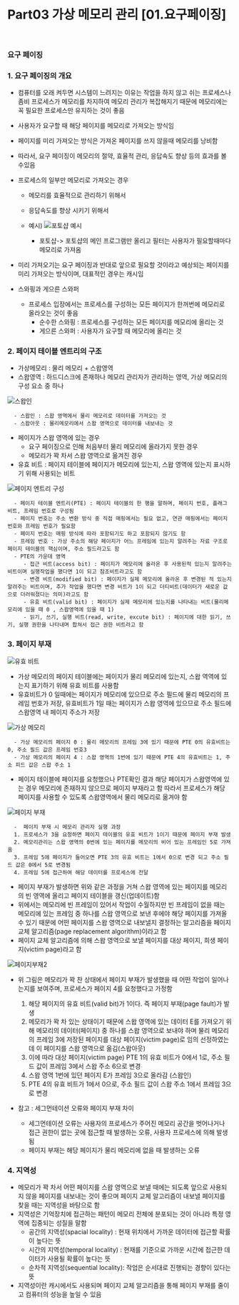 # Part03 가상 메모리 관리 [01.요구페이징] 

<br>

### 요구 페이징

<h3>1. 요구 페이징의 개요 </h3>
   
   - 컴퓨터를 오래 켜두면 시스템이 느려지는 이유는 작업을 하지 않고 쉬는 프로세스나 좀비 프로세스가 메모리를 차지하여 메모리 관리가 복잡해지기 때문에 메모리에는 꼭 필요한 프로세스만 유지하는 것이 좋음 
   - 사용자가 요구할 때 해당 페이지를 메모리로 가져오는 방식임 
   - 페이지를 미리 가져오는 방식은 가져온 페이지를 쓰지 않을때 메모리를 낭비함
   - 따라서, 요구 페이징이 메모리의 절약, 효율적 관리, 응답속도 향상 등의 효과를 볼 수있음 

   - 프로세스의 일부만 메모리로 가져오는 경우 
      - 메모리를 효율적으로 관리하기 위해서
      - 응답속도를 향상 시키기 위해서

       -  예시) 
         ![포토샵 예시](https://user-images.githubusercontent.com/93310395/194001191-bf17aa75-ccfa-49ae-9718-8f59447292f1.png)

          - 포토샵-> 포토샵의 메인 프로그램만 올리고 필터는 사용자가 필요할때마다 메모리로 가져옴

   - 미리 가져오기는 요구 페이징과 반대로 앞으로 필요할 것이라고 예상되는 페이지를 미리 가져오는 방식이며, 대표적인 경우는 캐시임

   - 스와핑과 게으른 스와퍼 
      - 프로세스 입장에서는 프로세스를 구성하는 모든 페이지가 한꺼번에 메모리로 올라오는 것이 좋음
         - 순수한 스와핑 : 프로세스를 구성하는 모든 페이지를 메모리에 올리는 것
         - 게으른 스와퍼 : 사용자가 요구할 때 메모리에 올리는 것     

 <h3>2.  페이지 테이블 엔트리의 구조</h3>

   - 가상메모리 : 물리 메모리 + 스왑영역
   - 스왑영역 : 하드디스크에 존재하나 메모리 관리자가 관리하는 영역, 가상 메모리의 구성 요소 중 하나
   
   ![스왑인](https://user-images.githubusercontent.com/93310395/194001691-7ebd5158-b53b-4405-bc07-01f9bb18f8e3.png)

      - 스왑인 : 스왑 영역에서 물리 메모리로 데이터를 가져오는 것 
      - 스왑아웃 : 물리메모리에서 스왑 영역으로 데이터를 내보내는 것
    
   - 페이지가 스왑 영역에 있는 경우 
      - 요구 페이징으로 인해 처음부터 물리 메모리에 올라가지 못한 경우
      - 메모리가 꽉 차서 스왑 영역으로 옮겨진 경우
   - 유효 비트 : 페이지 테이블에 페이지가 메모리에 있는지, 스왑 영역에 있는지 표시하기 위해 사용되는 비트

   ![페이지 엔트리 구성](https://user-images.githubusercontent.com/93310395/194001944-5e7b75f2-2bec-4fae-a0f2-74e136a13b7f.png)

      - 페이지 테이블 엔트리(PTE) : 페이지 테이블의 한 행을 말하며, 페이지 번호, 플래그 비트, 프레임 번호로 구성됨    
      - 페이지 번호는 주소 변환 방식 중 직접 매핑에서는 필요 없고, 연관 매핑에서는 페이지 번호와 프레임 번호가 필요함 
      - 페이지 번호는 매핑 방식에 따라 포함되기도 하고 포함되지 않기도 함 
      - 프레임 번호 : 가상 주소의 해당 페이지가 어느 프레임에 있는지 알려주는 자료 구조로 페이지 테이블의 핵심이며, 주소 필드라고도 함 
      - PTE의 가운데 영역
         - 접근 비트(access bit) : 페이지가 메모리에 올라온 후 사용된적 있는지 알려주는 비트이며 실행작업을 했다면 1이 되고 참조비트라고도 함
         - 변경 비트(modified bit) : 페이지가 실제 메모리에 올라온 후 변경된 적 있는지 알려주는 비트이며, 추가 작업을 했다면 변경 비트가 1이 되고 더티비트(데이터가 새로운 값으로 더러워졌다는 의미)라고도 함 
         - 유효 비트(valid bit) : 페이지가 실제 메모리에 있는지를 나타내는 비트(물리메모리에 있을 때 0 , 스왑영역에 있을 때 1)
         - 읽기, 쓰기, 실행 비트(read, write, excute bit) : 페이지에 대한 읽기, 쓰기, 실행 권한을 나타내며 합쳐서 접근 권한 비트라고 함

<h3>3.  페이지 부재</h3>

   ![유효 비트](https://user-images.githubusercontent.com/93310395/194002449-28eee743-a375-4ea8-8e69-61ce466adce8.png)

   - 가상 메모리의 페이지 테이블에는 페이지가 물리 메모리에 있는지, 스왑 역역에 있는지 표기하기 위해 유효 비트를 사용함 
   - 유효비트가 0 일때에는 페이지가 메모리에 있으므로 주소 필드에 물리 메모리의 프레임 번호가 저장, 유효비트가 1일 때는 페이지가 스왑 영역에 있으므로 주소 필드에 스왑영역 내 페이지 주소가 저장 

   ![가상 메모리](https://user-images.githubusercontent.com/93310395/194002626-a1b4b611-dd72-43d5-8e0a-1769e376111e.png)

      - 가상 메모리의 페이지 0 : 물리 메모리의 프레임 3에 있기 때문에 PTE 0의 유효비트는 0, 주소 필드 값은 프레임 번호3 
      - 가상 메모리의 페이지 4 : 스왑 영역의 1번에 있기 때문에 PTE 4의 유효비트는 1, 주소 피드 값은 스왑 주소 1 

   - 페이지 테이블에 페이지를 요청했으나 PTE확인 결과 해당 페이지가 스왑영역에 있는 경우 메모리에 존재하지 않으므로 페이지 부재라고 함 따라서 프로세스가 해당 페이지를 사용할 수 있도록 스왑영역에서 물리 메모리로 옮겨야 함 

   ![페이지 부재](https://user-images.githubusercontent.com/93310395/194003642-179c9452-92e0-4919-b864-8e9e7ec8ccf6.jpg)

      -  페이지 부재 시 메모리 관리자 실행 과정 
      1. 프로세스가 3을 요청하면 페이지 테이블의 유효 비트가 1이기 때문에 페이지 부재 발생
      2. 메모리관리는 스왑 영역의 0번에 있는 페이지를 메모리의 비어 있는 프레임인 5로 가져옴
      3. 프레임 5에 페이지가 들어오면 PTE 3의 유효 비트는 1에서 0으로 변경 되고 주소 필드 값은 0에서 5로 변경됨 
      4. 프레임 5에 접근하여 해당 데이터를 프로세스에 전달 

   - 페이지 부재가 발생하면 위와 같은 과정을 거쳐 스왑 영역에 있는 페이지를 메모리의 빈 영역에 올리고 페이지 테이블을 갱신(업데이트)함
   - 위에서는 메모리에 빈 프레임이 있어서 작업이 수월하지만 빈 프레임이 없을 때는 메모리에 있는 프레임 중 하나를 스왑 영역으로 보낸 후에야 해당 페이지를 가져올 수 있기 때문에 어떤 페이지를 스왑 영역으로 내보낼지 결정하는 알고리즘을 페이지 교체 알고리즘(page replacement algorithm)이라고 함
   - 페이지 교체 알고리즘에 의해 스왑 영역으로 보낼 페이지를 대상 페이지, 희생 페이지(victim page)라고 함
  
![페이지부재2](https://user-images.githubusercontent.com/93310395/194003706-1bce9b05-9003-4069-b264-c74f564993a7.jpg)

   - 위 그림은 메모리가 꽉 찬 상태에서 페이지 부재가 발생했을 때 어떤 작업이 일어나는지를 보여주며, 프로세스가 페이지 4를 요청했다고 가정함 

      1. 해당 페이지의 유효 비트(valid bit)가 1이다. 즉 페이지 부재(page fault)가 발생
      2. 메모리가 꽉 차 있는 상태이기 때문에 스왑 영역에 있는 데이터 E를 가져오기 위해 메모리의 데이터(페이지) 중 하나를 스왑 영역으로 보내야 하며 물리 메모리의 프레임 3에 저장된 페이지를 대상 페이지(victim page)로 임의 선정하였는데 이 페이지를 스왑 영역으로 옮김(스왑아웃)
      4. 이에 따라 대상 페이지(victim page) PTE 1의 유효 비트가 0에서 1로, 주소 필드 값이 프레임 3에서 스왑 주소 6으로 변경
      5. 스왑 영역 1번에 있던 페이지 E가 프레임 3으로 올라감 (스왑인)
      6. PTE 4의 유효 비트가 1에서 0으로, 주소 필드 값이 스왑 주소 1에서 프레임 3으로 변경

   - 참고 : 세그먼테이션 오류와 페이지 부재 차이
      - 세그먼테이션 오류는 사용자의 프로세스가 주어진 메모리 공간을 벗어나거나 접근 권한이 없는 곳에 접근할 때 발생하는 오류, 사용자 프로세스에 의해 발생됨 
      - 페이지 부재는 해당 페이지가 물리 메모리에 없을 때 발생하는 오류 

<h3>4.  지역성</h3>

   - 메모리가 꽉 차서 어떤 페이지를 스왑 영역으로 보낼 때에는 되도록 앞으로 사용되지 않을 페이지를 내보내는 것이 좋으며 페이지 교체 알고리즘이 내보낼 페이지를 찾을 때는 지역성을 바탕으로 함 
   - 지역성은 기억장치에 접근하는 패턴이 메모리 전체에 분포되는 것이 아니라 특정 영역에 집중되는 성질을 말함 
      - 공간의 지역성(spacial locality) : 현재 위치에서 가까운 데이터에 접근할 확률이 높다는 뜻
      - 시간의 지역성(temporal locality) : 현재를 기준으로 가까운 시간에 접근한 데이터가 사용될 확률이 높다는 뜻
      - 순차적 지역성(sequential locality): 작업은 순서대로 진행되는 경향이 있다는 뜻
   - 지역성이란 캐시에서도 사용되며 페이지 교체 알고리즘을 통해 페이지 부재를 줄이고 컴퓨터의 성능을 높일 수 있음




​
   

      

   



``` 